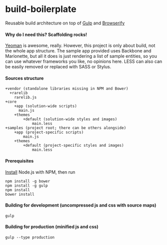 build-boilerplate
=================
Reusable build architecture on top of [Gulp](http://gulpjs.com/) and [Browserify](http://browserify.org/)

#### Why do I need this? Scaffolding rocks!

[Yeoman](http://yeoman.io/) is awesome, really. However, this project is only about build, not the whole app structure. The sample app provided uses Backbone and Marionette, but all it does is just rendering a list of sample entities, so you can use whatever frameworks you like, no opinions here. LESS can also can be easily removed or replaced with SASS or Stylus.

#### Sources structure

```
+vendor (standalone libraries missing in NPM and Bower)
  +rarelib
    rarelib.js
+core
	+app (solution-wide scripts)
	  main.js
	+themes
		+default (solution-wide styles and images)
			main.less
+samples (project root; there can be others alongside)
	+app (project-specific scripts)
		main.js
	+themes
		+default (project-specific styles and images)
			main.less
```

#### Prerequisites

[Install](http://nodejs.org/) Node.js with NPM, then run
```
npm install -g bower
npm install -g gulp
npm install
bower install
```
#### Building for development (uncompressed js and css with source maps)
`gulp`
#### Building for production (minified js and css)
`gulp --type production`
